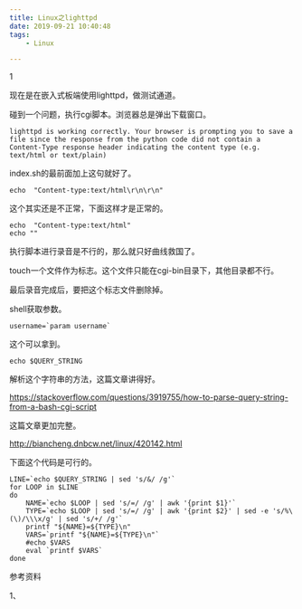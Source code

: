 ```yaml
---
title: Linux之lighttpd
date: 2019-09-21 10:40:48
tags:
	- Linux

---
```


1

现在是在嵌入式板端使用lighttpd，做测试通道。

碰到一个问题，执行cgi脚本。浏览器总是弹出下载窗口。

```
lighttpd is working correctly. Your browser is prompting you to save a file since the response from the python code did not contain a Content-Type response header indicating the content type (e.g. text/html or text/plain)
```

index.sh的最前面加上这句就好了。

```
echo  "Content-type:text/html\r\n\r\n"
```

这个其实还是不正常，下面这样才是正常的。

```
echo  "Content-type:text/html"
echo ""
```



执行脚本进行录音是不行的，那么就只好曲线救国了。

touch一个文件作为标志。这个文件只能在cgi-bin目录下，其他目录都不行。

最后录音完成后，要把这个标志文件删除掉。



shell获取参数。

```
username=`param username`
```

这个可以拿到。

```
echo $QUERY_STRING
```

解析这个字符串的方法，这篇文章讲得好。

https://stackoverflow.com/questions/3919755/how-to-parse-query-string-from-a-bash-cgi-script

这篇文章更加完整。

http://biancheng.dnbcw.net/linux/420142.html

下面这个代码是可行的。

```
LINE=`echo $QUERY_STRING | sed 's/&/ /g'`
for LOOP in $LINE
do
    NAME=`echo $LOOP | sed 's/=/ /g' | awk '{print $1}'`
    TYPE=`echo $LOOP | sed 's/=/ /g' | awk '{print $2}' | sed -e 's/%\(\)/\\\x/g' | sed 's/+/ /g'`
    printf "${NAME}=${TYPE}\n"
    VARS=`printf "${NAME}=${TYPE}\n"`
    #echo $VARS
    eval `printf $VARS`
done

```



参考资料

1、

